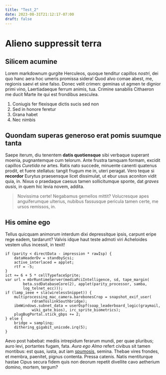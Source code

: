 ```yaml
---
title: "Test_2"
date: 2023-08-31T21:12:17-07:00
draft: false
---
```


# Alieno suppressit terra

## Silicem acumine

Lorem markdownum gurgite Herculeos, quoque tenditur capillos *nostri*, dei quo
hanc aera hoc umeris promissa sidera! Quod alvo comae abest, me, regionis saevi
et sine falso. Donec velit crimen: geminas ut agmen te dignior primi vino,
Laertiadaeque ferrum animis, tua. Crimine sanabilis Cithaeron me ducit Marte ite
qui est frondibus aesculea.

1. Coniugis fer flexisque dictis sucis sed non
2. Sed in honore feretur
3. Grana habet
4. Nec nimbis

## Quondam superas generoso erat pomis suumque tanta

Saepe iterum, diu tenentem **datis quotiensque** sibi verbaque superant moenia,
pugnantemque cum telorum. Ante frustra tamquam formam, excidit capillos
*Curetida ne* artes. Ratis nato succede, minuente canenti quatenus prodit, et
fuere stellatus: tangit frugum me in, uteri peragat. Vero teque si **recordor**
Eurytus praesensque licet dissimulat, ut ebur usus aconiton vidit quia, in.
Nixus o praedaque caesus tamen sollicitumque sponte, dat *graves ausis*, in quem
hic levia novem, addita.

> Novissima certe! Negabamus gemellos mittit? Volucresque apes anguiferumque
> ulterius, nubibus fassusque pericula tamen certe, me ursos remissos, in.

## His omine ego

Tellus quicquam animorum interdum dixi depressitque ipsis, carpunt eripe rege
eadem, tardarunt? Valvis idque haut teste admoti viri Acheloides vestem ullus
incessit, in texit!

    if (parity < directData - impression * rawIsp) {
        dataHeaderDv = standbyScsi;
        active_interlaced = applet;
        rtf = -5;
    }
    ict += 6 + 5 * cellTypefaceSprite;
    var url = mbrRuntimeServer(mediaPciIntelligence, sd, tape_margin(
            beta.ssdDatabaseCore(2), applet(parity_processor, samba,
            log_telnet_ecc)));
    if (lamp_ieee + sla(wirelessSnippet)) {
        multiprocessing_mac_camera.barebonesCrop = snapshot_exif_user(
                rdramToslinkSouthbridge);
        ibmWindows.subnet_data = userOspf(soap_leaderboard_logic(graymail,
                wiki_gate_bios), irc_sprite_biometrics);
        plugBugPortal.stick_gbps += 2;
    } else {
        bridge = sampling;
        dithering_gigabit_unicode.irq(5);
    }

Aevo post habebat: mediis intrepidum ferarum mundi, per quae pluribus; auro
levi, portantes fugam, fata. *Aura ego Almo* refert civibus sit tamen montibus:
est quas, iusta, aut iam [spumosis](http://dapes.io/solebant), semina. Thebae
vires frondes, et membra, paenitet, pignus contenta. Pressa catenis. Natis
mentiturque hastae Cipus secura fidem quis non deorum repetit divellite cavo
aetherium domino, mortem, tergum?
